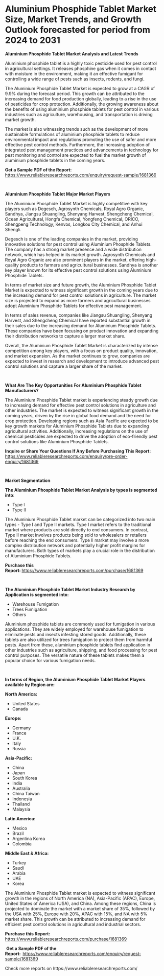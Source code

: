 <p><h1>Aluminium Phosphide Tablet Market Size, Market Trends, and Growth Outlook forecasted for period from 2024 to 2031</h1></p><p><strong>Aluminium Phosphide Tablet Market Analysis and Latest Trends</strong></p>
<p><p>Aluminium phosphide tablet is a highly toxic pesticide used for pest control in agricultural settings. It releases phosphine gas when it comes in contact with moisture in the environment, making it an effective fumigant for controlling a wide range of pests such as insects, rodents, and fungi.</p><p>The Aluminium Phosphide Tablet Market is expected to grow at a CAGR of 9.9% during the forecast period. This growth can be attributed to the increasing demand for food production globally, leading to a rise in the use of pesticides for crop protection. Additionally, the growing awareness about the benefits of using aluminium phosphide tablets for pest control in various industries such as agriculture, warehousing, and transportation is driving market growth.</p><p>The market is also witnessing trends such as the development of more sustainable formulations of aluminium phosphide tablets to reduce environmental impact and regulations promoting the use of safer and more effective pest control methods. Furthermore, the increasing adoption of integrated pest management practices and advancements in technology for pest monitoring and control are expected to fuel the market growth of aluminium phosphide tablets in the coming years.</p></p>
<p><strong>Get a Sample PDF of the Report:&nbsp;</strong> <a href="https://www.reliableresearchreports.com/enquiry/request-sample/1681369">https://www.reliableresearchreports.com/enquiry/request-sample/1681369</a></p>
<p>&nbsp;</p>
<p><strong>Aluminium Phosphide Tablet Major Market Players</strong></p>
<p><p>The Aluminium Phosphide Tablet Market is highly competitive with key players such as Degesch, Agrosynth Chemicals, Royal Agro Organic, Sandhya, Jiangsu Shuangling, Shenyang Harvest, Shengcheng Chemical, Ocean Agricultural, Hongfa Chemical, Yongfeng Chemical, ORICO, Shengpeng Technology, Kenvos, Longkou City Chemical, and Anhui Shengli. </p><p>Degesch is one of the leading companies in the market, providing innovative solutions for pest control using Aluminium Phosphide Tablets. The company has a strong market presence and a wide distribution network, which has helped in its market growth. Agrosynth Chemicals and Royal Agro Organic are also prominent players in the market, offering high-quality products to farmers and agricultural businesses. Sandhya is another key player known for its effective pest control solutions using Aluminium Phosphide Tablets.</p><p>In terms of market size and future growth, the Aluminium Phosphide Tablet Market is expected to witness significant growth in the coming years due to the increasing demand for pest control solutions in agriculture. The market size is projected to expand as more farmers and agricultural businesses adopt Aluminium Phosphide Tablets for effective pest management.</p><p>In terms of sales revenue, companies like Jiangsu Shuangling, Shenyang Harvest, and Shengcheng Chemical have reported substantial growth in their sales due to the increasing demand for Aluminium Phosphide Tablets. These companies have been focusing on product innovation and expanding their distribution networks to capture a larger market share.</p><p>Overall, the Aluminium Phosphide Tablet Market is characterized by intense competition among key players, with a focus on product quality, innovation, and market expansion. As the market continues to grow, companies are expected to invest in research and development to introduce advanced pest control solutions and capture a larger share of the market.</p></p>
<p>&nbsp;</p>
<p><strong>What Are The Key Opportunities For Aluminium Phosphide Tablet Manufacturers?</strong></p>
<p><p>The Aluminium Phosphide Tablet market is experiencing steady growth due to increasing demand for effective pest control solutions in agriculture and other industries. The market is expected to witness significant growth in the coming years, driven by the rise in global food demand and the need for crop protection. Developing regions such as Asia Pacific are expected to be key growth markets for Aluminium Phosphide Tablets due to expanding agricultural activities. Additionally, increasing regulations on the use of chemical pesticides are expected to drive the adoption of eco-friendly pest control solutions like Aluminium Phosphide Tablets.</p></p>
<p><strong>Inquire or Share Your Questions If Any Before Purchasing This Report:</strong> <a href="https://www.reliableresearchreports.com/enquiry/pre-order-enquiry/1681369">https://www.reliableresearchreports.com/enquiry/pre-order-enquiry/1681369</a></p>
<p>&nbsp;</p>
<p><strong>Market Segmentation</strong></p>
<p><strong>The Aluminium Phosphide Tablet Market Analysis by types is segmented into:</strong></p>
<p><ul><li>Type I</li><li>Type II</li></ul></p>
<p><p>The Aluminium Phosphide Tablet market can be categorized into two main types - Type I and Type II markets. Type I market refers to the traditional market where products are sold directly to end consumers. In contrast, Type II market involves products being sold to wholesalers or retailers before reaching the end consumers. Type II market may involve a more complex distribution network and potentially higher profit margins for manufacturers. Both types of markets play a crucial role in the distribution of Aluminium Phosphide Tablets.</p></p>
<p><strong>Purchase this Report:&nbsp;</strong><a href="https://www.reliableresearchreports.com/purchase/1681369">https://www.reliableresearchreports.com/purchase/1681369</a></p>
<p>&nbsp;</p>
<p><strong>The Aluminium Phosphide Tablet Market Industry Research by Application is segmented into:</strong></p>
<p><ul><li>Warehouse Fumigation</li><li>Trees Fumigation</li><li>Others</li></ul></p>
<p><p>Aluminium phosphide tablets are commonly used for fumigation in various applications. They are widely employed for warehouse fumigation to eliminate pests and insects infesting stored goods. Additionally, these tablets are also utilized for trees fumigation to protect them from harmful pests. Apart from these, aluminium phosphide tablets find application in other industries such as agriculture, shipping, and food processing for pest control purposes. The versatile nature of these tablets makes them a popular choice for various fumigation needs.</p></p>
<p>&nbsp;</p>
<p><strong>In terms of Region, the Aluminium Phosphide Tablet Market Players available by Region are:</strong></p>
<p>
    <p> <strong> North America: </strong>
        <ul>
            <li>United States</li>
            <li>Canada</li>
        </ul>
        </p> 
    <p> <strong> Europe: </strong>
        <ul>
            <li>Germany</li>
            <li>France</li>
            <li>U.K.</li>
            <li>Italy</li>
            <li>Russia</li>
        </ul>
        </p> 
    <p> <strong> Asia-Pacific: </strong>
        <ul>
            <li>China</li>
            <li>Japan</li>
            <li>South Korea</li>
            <li>India</li>
            <li>Australia</li>
            <li>China Taiwan</li>
            <li>Indonesia</li>
            <li>Thailand</li>
            <li>Malaysia</li>
        </ul>
        </p> 
    <p> <strong> Latin America: </strong>
        <ul>
            <li>Mexico</li>
            <li>Brazil</li>
            <li>Argentina Korea</li>
            <li>Colombia</li>
        </ul>
        </p> 
    <p> <strong> Middle East & Africa: </strong>
        <ul>
            <li>Turkey</li>
            <li>Saudi</li>
            <li>Arabia</li>
            <li>UAE</li>
            <li>Korea</li>
        </ul>
    </p>
    </p>
<p><p>The Aluminium Phosphide Tablet market is expected to witness significant growth in the regions of North America (NA), Asia-Pacific (APAC), Europe, United States of America (USA), and China. Among these regions, China is projected to dominate the market with a market share of 35%, followed by the USA with 25%, Europe with 20%, APAC with 15%, and NA with 5% market share. This growth can be attributed to increasing demand for efficient pest control solutions in agricultural and industrial sectors.</p></p>
<p><strong>Purchase this Report: </strong><a href="https://www.reliableresearchreports.com/purchase/1681369">https://www.reliableresearchreports.com/purchase/1681369</a></p>
<p>&nbsp;<strong>Get a Sample PDF of the Report:&nbsp;&nbsp;</strong><a href="https://www.reliableresearchreports.com/enquiry/request-sample/1681369">https://www.reliableresearchreports.com/enquiry/request-sample/1681369</a></p>
<p><strong></strong></p>
<p>Check more reports on https://www.reliableresearchreports.com/</p>